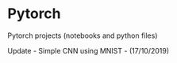 # Pytorch
Pytorch projects (notebooks and python files)

Update - Simple CNN using MNIST - (17/10/2019)
